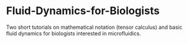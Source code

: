 # Fluid-Dynamics-for-Biologists
Two short tutorials on mathematical notation (tensor calculus) and basic fluid dynamics for biologists interested in microfluidics.
